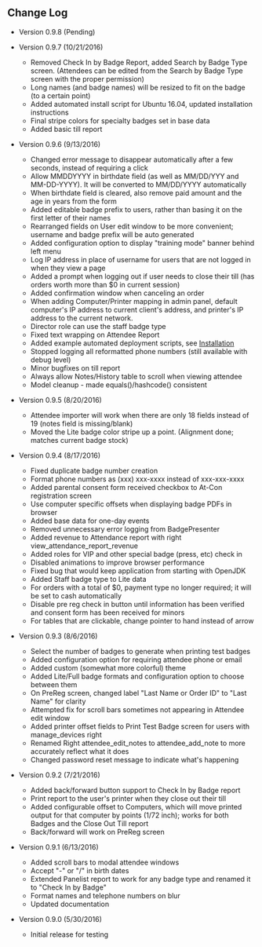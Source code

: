 Change Log
----------------
- Version 0.9.8 (Pending)

- Version 0.9.7 (10/21/2016)
    - Removed Check In by Badge Report, added Search by Badge Type screen. (Attendees can be 
      edited from the Search by Badge Type screen with the proper permission)
    - Long names (and badge names) will be resized to fit on the badge (to a certain point)
    - Added automated install script for Ubuntu 16.04, updated installation instructions
    - Final stripe colors for specialty badges set in base data
    - Added basic till report

- Version 0.9.6 (9/13/2016)
    - Changed error message to disappear automatically after a few seconds, instead of requiring a click
    - Allow MMDDYYYY in birthdate field (as well as MM/DD/YYY and MM-DD-YYYY). It will be converted to MM/DD/YYYY 
      automatically
    - When birthdate field is cleared, also remove paid amount and the age in years from the form
    - Added editable badge prefix to users, rather than basing it on the first letter of their names 
    - Rearranged fields on User edit window to be more convenient; username and badge prefix will be auto generated
    - Added configuration option to display "training mode" banner behind left menu
    - Log IP address in place of username for users that are not logged in when they view a page
    - Added a prompt when logging out if user needs to close their till (has orders worth more than $0 
      in current session)
    - Added confirmation window when canceling an order
    - When adding Computer/Printer mapping in admin panel, default computer's IP address to current client's address, 
      and printer's IP address to the current network.
    - Director role can use the staff badge type
    - Fixed text wrapping on Attendee Report
    - Added example automated deployment scripts, see [Installation](docs/installation.md)
    - Stopped logging all reformatted phone numbers (still available with debug level)
    - Minor bugfixes on till report
    - Always allow Notes/History table to scroll when viewing attendee
    - Model cleanup - made equals()/hashcode() consistent

- Version 0.9.5 (8/20/2016)
    - Attendee importer will work when there are only 18 fields instead of 19 (notes field is missing/blank)
    - Moved the Lite badge color stripe up a point. (Alignment done; matches current badge stock)

- Version 0.9.4 (8/17/2016)
    - Fixed duplicate badge number creation
    - Format phone numbers as (xxx) xxx-xxxx instead of xxx-xxx-xxxx
    - Added parental consent form received checkbox to At-Con registration screen
    - Use computer specific offsets when displaying badge PDFs in browser
    - Added base data for one-day events
    - Removed unnecessary error logging from BadgePresenter
    - Added revenue to Attendance report with right view_attendance_report_revenue
    - Added roles for VIP and other special badge (press, etc) check in
    - Disabled animations to improve browser performance
    - Fixed bug that would keep application from starting with OpenJDK
    - Added Staff badge type to Lite data
    - For orders with a total of $0, payment type no longer required; it will be set to cash automatically
    - Disable pre reg check in button until information has been verified and consent form has been received for minors
    - For tables that are clickable, change pointer to hand instead of arrow
    
- Version 0.9.3 (8/6/2016)
    - Select the number of badges to generate when printing test badges
    - Added configuration option for requiring attendee phone or email
    - Added custom (somewhat more colorful) theme
    - Added Lite/Full badge formats and configuration option to choose between them
    - On PreReg screen, changed label "Last Name or Order ID" to "Last Name" for clarity
    - Attempted fix for scroll bars sometimes not appearing in Attendee edit window
    - Added printer offset fields to Print Test Badge screen for users with manage_devices right
    - Renamed Right attendee_edit_notes to attendee_add_note to more accurately reflect what it does
    - Changed password reset message to indicate what's happening


- Version 0.9.2 (7/21/2016)
    - Added back/forward button support to Check In by Badge report
    - Print report to the user's printer when they close out their till
    - Added configurable offset to Computers, which will move printed output for that computer by points (1/72 inch); works 
      for both Badges and the Close Out Till report
    - Back/forward will work on PreReg screen


- Version 0.9.1 (6/13/2016)
    - Added scroll bars to modal attendee windows
    - Accept "-" or "/" in birth dates
    - Extended Panelist report to work for any badge type and renamed it to "Check In by Badge"
    - Format names and telephone numbers on blur
    - Updated documentation


- Version 0.9.0 (5/30/2016)
    - Initial release for testing

